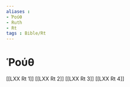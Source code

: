 ```yaml
---
aliases : 
- Ῥούθ
- Ruth
- Rt
tags : Bible/Rt
---
```


# Ῥούθ

[[LXX Rt 1]]
[[LXX Rt 2]]
[[LXX Rt 3]]
[[LXX Rt 4]]
